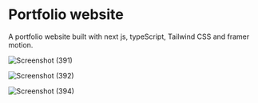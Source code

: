 # Portfolio website
 
A portfolio website built with next js, typeScript, Tailwind CSS and framer motion.

![Screenshot (391)](https://github.com/Eduardq/Portfolio-website/assets/104719717/19e72034-0c61-4af5-8c39-b5101582ed27)

![Screenshot (392)](https://github.com/Eduardq/Portfolio-website/assets/104719717/614c9a8f-6ab4-4937-abc9-82a3f90e2430)

![Screenshot (394)](https://github.com/Eduardq/Portfolio-website/assets/104719717/663da2b0-1aaa-40b1-97d1-63280054a05d)
